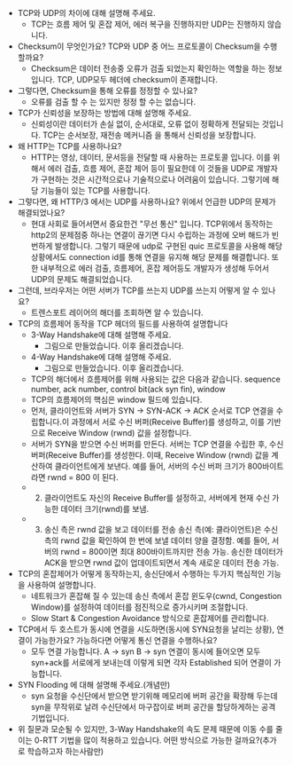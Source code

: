 - TCP와 UDP의 차이에 대해 설명해 주세요.
  - TCP는 흐름 제어 및 혼잡 제어, 에러 복구을 진행하지만 UDP는 진행하지 않습니다.
- Checksum이 무엇인가요? TCP와 UDP 중 어느 프로토콜이 Checksum을 수행할까요?
  - Checksum은 데이터 전송중 오류가 검출 되었는지 확인하는 역할을 하는 정보입니다. TCP, UDP모두 헤더에 checksum이 존재합니다.
- 그렇다면, Checksum을 통해 오류를 정정할 수 있나요?
  - 오류를 검출 할 수 는 있지만 정정 할 수는 없습니다.
- TCP가 신뢰성을 보장하는 방법에 대해 설명해 주세요.
  - 신뢰성이란 데이터가 손실 없이, 순서대로, 오류 없이 정확하게 전달되는 것입니다. TCP는 순서보장, 재전송 메커니즘 을 통해서 신뢰성을 보장합니다.
- 왜 HTTP는 TCP를 사용하나요?
  - HTTP는 영상, 데이터, 문서등을 전달할 때 사용하는 프로토콜 입니다. 이를 위해서 에러 검출, 흐름 제어, 혼잡 제어 등이 필요한데 이 것들을 UDP로 개발자가 구현하는 것은 시간적으로나 기술적으로나 어려움이 있습니다. 그렇기에 해당 기능들이 있는 TCP를 사용합니다.
- 그렇다면, 왜 HTTP/3 에서는 UDP를 사용하나요? 위에서 언급한 UDP의 문제가 해결되었나요?
  - 현대 사회로 들어서면서 중요한건 "무선 통신" 입니다. TCP위에서 동작하는 http2의 문제점중 하나는 연결이 끊기면 다시 수립하는 과정에 오버 해드가 빈번하게 발생합니다. 그렇기 때문에 udp로 구현된 quic 프로토콜을 사용해 해당 상황에서도 connection id를 통해 연결을 유지해 해당 문제를 해결합니다. 또한 내부적으로 에러 검출, 흐름제어, 혼잡 제어등도 개발자가 생성해 두어서 UDP의 문제도 해결되었습니다.
- 그런데, 브라우저는 어떤 서버가 TCP를 쓰는지 UDP를 쓰는지 어떻게 알 수 있나요?
  - 트렌스포트 레이어의 해더를 조회하면 알 수 있습니다.
- TCP의 흐름제어 동작을 TCP 헤더의 필드를 사용하여 설명합니다
	- 3-Way Handshake에 대해 설명해 주세요.
    	- 그림으로 만들었습니다. 이후 올리겠습니다.
	- 4-Way Handshake에 대해 설명해 주세요.
    	- 그림으로 만들었습니다. 이후 올리겠습니다.
	- TCP의 해더에서 흐름제어를 위해 사용되는 값은 다음과 같습니다. sequence number, ack number, control bit(ack syn fin), window
	- TCP의 흐름제어의 핵심은 window 필드에 있습니다.
	- 먼저, 클라이언트와 서버가 SYN → SYN-ACK → ACK 순서로 TCP 연결을 수립합니다.이 과정에서 서로 수신 버퍼(Receive Buffer)를 생성하고, 이를 기반으로 Receive Window (rwnd) 값을 설정합니다. 
	- 서버가 SYN을 받으면 수신 버퍼를 만든다. 서버는 TCP 연결을 수립한 후, 수신 버퍼(Receive Buffer)를 생성한다. 이때, Receive Window (rwnd) 값을 계산하여 클라이언트에게 보낸다. 예를 들어, 서버의 수신 버퍼 크기가 800바이트라면 rwnd = 800 이 된다.
	- 2. 클라이언트도 자신의 Receive Buffer를 설정하고, 서버에게 현재 수신 가능한 데이터 크기(rwnd)를 보냄.
	- 3. 송신 측은 rwnd 값을 보고 데이터를 전송 송신 측(예: 클라이언트)은 수신 측의 rwnd 값을 확인하여 한 번에 보낼 데이터 양을 결정함. 예를 들어, 서버의 rwnd = 800이면 최대 800바이트까지만 전송 가능. 송신한 데이터가 ACK을 받으면 rwnd 값이 업데이트되면서 계속 새로운 데이터 전송 가능.
- TCP의 혼잡제어가 어떻게 동작하는지, 송신단에서 수행하는 두가지 핵심적인 기능을 사용하여 설명합니다.
  - 네트워크가 혼잡해 질 수 있는데 송신 측에서 혼잡 윈도우(cwnd, Congestion Window)를 설정하여 데이터를 점진적으로 증가시키며 조절합니다. 
  - Slow Start & Congestion Avoidance 방식으로 혼잡제어를 관리합니다.
- TCP에서 두 호스트가 동시에 연결을 시도하면(동시에 SYN요청을 날리는 상황), 연결이 가능한가요? 가능하다면 어떻게 통신 연결을 수행하나요?
  - 모두 연결 가능합니다. A -> syn B -> syn 연결이 동시에 들어오면 모두 syn+ack를 서로에게 보내는데 이렇게 되면 각자 Established 되어 연결이 가능합니다.
- SYN Flooding 에 대해 설명해 주세요.(개념만)
  - syn 요청을 수신단에서 받으면 받기위해 메모리에 버퍼 공간을 확장해 두는데 syn을 무작위로 날려 수신단에서 마구잡이로 버퍼 공간을 할당하게하는 공격 기법입니다.
- 위 질문과 모순될 수 있지만, 3-Way Handshake의 속도 문제 때문에 이동 수를 줄이는 0-RTT 기법을 많이 적용하고 있습니다. 어떤 방식으로 가능한 걸까요?(추가로 학습하고자 하는사람만)